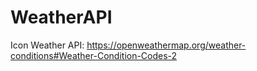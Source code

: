 # WeatherAPI


Icon Weather API:
    https://openweathermap.org/weather-conditions#Weather-Condition-Codes-2
